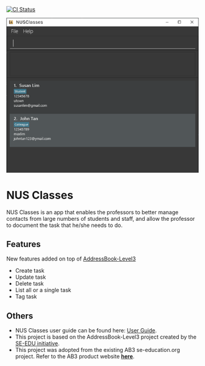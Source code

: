 [![CI Status](https://github.com/se-edu/addressbook-level3/workflows/Java%20CI/badge.svg)](https://github.com/se-edu/addressbook-level3/actions)

![Ui](docs/images/Ui.png)

# NUS Classes
NUS Classes is an app that enables the professors to better manage contacts from large numbers of students and staff, 
and allow the professor to document the task that he/she needs to do.

## Features

New features added on top of [AddressBook-Level3](https://se-education.org/addressbook-level3/)
* Create task
* Update task
* Delete task
* List all or a single task
* Tag task

## Others

* NUS Classes user guide can be found here: [User Guide](https://ay2122s2-cs2103t-t12-4.github.io/tp/UserGuide.html).
* This project is based on the AddressBook-Level3 project created by the [SE-EDU initiative](https://se-education.org).
* This project was adopted from the existing AB3 se-education.org project. Refer to the AB3 product website **[here](https://se-education.org/addressbook-level3/)**.
